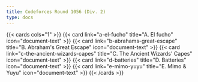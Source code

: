 ```yaml
---
title: Codeforces Round 1056 (Div. 2)
type: docs
---
```


{{< cards cols="1" >}}
  {{< card link="a-el-fucho" title="A. El fucho" icon="document-text" >}}
  {{< card link="b-abrahams-great-escape" title="B. Abraham's Great Escape" icon="document-text" >}}
  {{< card link="c-the-ancient-wizards-capes" title="C. The Ancient Wizards' Capes" icon="document-text" >}}
  {{< card link="d-batteries" title="D. Batteries" icon="document-text" >}}
  {{< card link="e-mimo-yuyu" title="E. Mimo & Yuyu" icon="document-text" >}}
{{< /cards >}}
